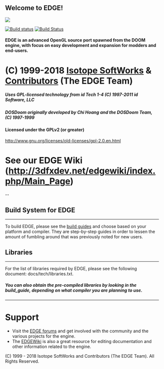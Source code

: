 Welcome to EDGE!
---------------------

![](https://a.fsdn.com/con/app/proj/edge2/screenshots/edgelogo6.png)

[![Build status](https://ci.appveyor.com/api/projects/status/ghevag13p9ue60no?svg=true)](https://ci.appveyor.com/project/raa-eruanna/hyper3dge) [![Build Status](https://travis-ci.org/3dfxdev/hyper3DGE.svg?branch=master)](https://travis-ci.org/3dfxdev/hyper3DGE)

#### EDGE is an advanced OpenGL source port spawned from the DOOM engine, with focus on easy development and expansion for modders and end-users.

# (C) 1999-2018 [Isotope SoftWorks](https://www.facebook.com/IsotopeSoftWorks/) & [Contributors](https://github.com/3dfxdev/hyper3DGE/blob/master/AUTHORS.md) (The EDGE Team)
##### Uses GPL-licensed technology from id Tech 1-4 (C) 1997-2011 id Software, LLC
##### DOSDoom originally developed by Chi Hoang and the DOSDoom Team, (C) 1997-1999
#### Licensed under the GPLv2 (or greater)
http://www.gnu.org/licenses/old-licenses/gpl-2.0.en.html
# See our EDGE Wiki (http://3dfxdev.net/edgewiki/index.php/Main_Page)
--

## Build System for EDGE
---
To build EDGE, please see the [build guides](https://github.com/3dfxdev/hyper3DGE/tree/master/build_guide) and choose
based on your platform and compiler. They are step-by-step guides
in order to lessen the amount of fumbling around that was previously
noted for new users.

## Libraries
---
For the list of libraries required by EDGE, please see the
following document: docs/tech/libraries.txt.
##### You can also obtain the pre-compiled libraries by looking in the build_guide, depending on what compiler you are planning to use.

---

# Support
* Visit the [EDGE forums](http://tdgmods.net/smf) and get involved with the
community and the various projects for the engine.
* The [EDGEWiki](http://3dfxdev.net/edgewiki) is also a great resource for
editing documentation and other information related to the engine.

(C) 1999 - 2018 Isotope SoftWorks and Contributors (The EDGE Team). All Rights Reserved.
